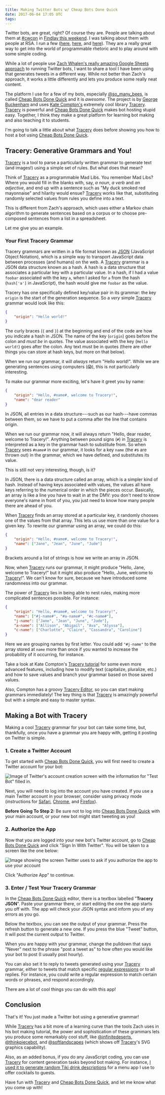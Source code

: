 ```yaml
---
title: Making Twitter Bots w/ Cheap Bots Done Quick
date: 2017-06-04 17:05 UTC
tags:
---
```


Twitter bots, are great, right? Of course they are. People are talking about them at [#cwcon](https://twitter.com/search?q=%23cwcon%20bot&src=typd) in [Findlay this weekend](http://candwcon.org/2017/). I was talking about them with people at RSA. I run a few ([here](https://twitter.com/quintilian_bot), [here](https://twitter.com/so_many_bees), and [here](https://twitter.com/homeworkcopia)). They are a really great way to get into the world of programmable rhetoric and to play around with some simple coding.

While a lot of people use [Zach Whalen's really amazing Google Sheets approach](http://www.zachwhalen.net/posts/how-to-make-a-twitter-bot-with-google-spreadsheets-version-04/) to running Twitter bots, I want to share a tool I have been using that generates tweets in a different way. While not better than Zach's approach, it works a little differently and lets you produce some really neat content.

The platform I use for a few of my bots, especially [@so_many_bees](https://twitter.com/so_many_bees), is called [Cheap Bots Done Quick](http://cheapbotsdonequick.com/) and it is *awesome*.  The project is by [George Buckenham](http://v21.io/) and uses [Kate Compton's](http://www.galaxykate.com/) extremely cool library [Tracery](http://tracery.io/). [Tracery](http://tracery.io/) is powerful and [Cheap Bots Done Quick](http://cheapbotsdonequick.com/) makes bot hosting stupid easy. Together, I think they make a great platform for learning bot making and also teaching it to students. 

I'm going to talk a little about what [Tracery](http://tracery.io/) does before showing you how to host a bot using [Cheap Bots Done Quick](http://cheapbotsdonequick.com/).

## Tracery: Generative Grammars and You!

[Tracery](http://tracery.io/) is a tool to parse a particularly written grammar to generate text (and images!) using a simple set of rules. But what does that mean?

Think of [Tracery](http://tracery.io/) as a programmable Mad Libs. You remember Mad Libs? Where you would fill in the blanks with, say, *a noun*, *a verb* and *an adjective*, and end up with a sentence such as "My duck smoked red mayonnaise" and hilarity would ensue? [Tracery](http://tracery.io/) works like that, substituting randomly selected values from rules you define into a text.

This is different from Zach's approach, which uses either a Markov chain algorithm to generate sentences based on a corpus or to choose pre-composed sentences from a list in a spreadsheet.

Let me give you an example.

### Your First Tracery Grammar

Tracery grammars are written in a file format known as [JSON](http://www.json.org/) (JavaScript Object Notation), which is a simple way to transport JavaScript data between processes (and humans) on the web. A [Tracery](http://tracery.io/) grammar is a JSON data structure known as a hash. A hash is a data structure that associates a particular key with a particular value. In a hash, if I had a value `foobar` associated with the key `a`, when I asked for `a` from the hash (`hash['a']` in JavaScript), the hash would give me `foobar` as the value.

Tracery has one specifically defined key/value pair in its grammar: the key `origin` is the start of the generation sequence. So a *very* simple [Tracery](http://tracery.io/) grammar would look like this:

~~~json
{
	"origin": "Hello world!"
}
~~~

The curly braces (`{` and `}`) at the beginning and end of the code are how you indicate a hash in JSON. The name of the key (`origin`) goes before the colon and *must be* in quotes. The value associated with the key (`Hello world!`) goes after the colon. Any text must be in quotes (there are other things you can store at hash keys, but more on that below).

When we run our grammar, it will *always* return "Hello world!". While we are generating sentences using computers (😱), this is not particularly interesting.

To make our grammar more exciting, let's have it greet you by name:

~~~json
{
	"origin": "Hello, #name#, welcome to Tracery!",
	"name": "dear reader"
}
~~~

In JSON, all entries in a data structure---such as our hash---have commas between them, so we have to put a comma after the line that contains origin.

When we run our grammar now, it will always return "Hello, dear reader, welcome to Tracery!". Anything between pound signs (`#`) in [Tracery](http://tracery.io/) is interpreted as a key in the grammar hash to substitute from. So when [Tracery](http://tracery.io/) sees `#name#` in our grammar, it looks for a key `name` (the `#`s are thrown out) in the grammar, which we have defined, and substitutes its value.

This is still not very interesting, though, is it?

In JSON, there is a data structure called an array, which is a simpler kind of hash. Instead of having keys associated with values, the values all have keys referring to the numerical order in which the pieces occur. Basically, an array is like a line you have to wait in at the DMV: you don't need to know everyone's name in front of you, you just need to know how many people there are ahead of you.

When [Tracery](http://tracery.io/) finds an array stored at a particular key, it randomly chooses one of the values from that array. This lets us use more than one value for a given key. To rewrite our grammar using an array, we could do this:

~~~json
{
	"origin": "Hello, #name#, welcome to Tracery!",
	"name": ["Jane", "Jean", "June", "Jude"]
}
~~~

Brackets around a list of strings is how we write an array in JSON.

Now, when [Tracery](http://tracery.io/) runs our grammar, it might produce "Hello, Jane, welcome to Tracery!" but it might also produce "Hello, June, welcome to [Tracery](http://tracery.io/)!". We can't know for sure, because we have introduced some randomness into our grammar.

The power of [Tracery](http://tracery.io/) lies in being able to nest rules, making more complicated sentences possible. For instance:

~~~json
{
	"origin": "Hello, #name#, welcome to Tracery!",
	"name": ["#j-name#", "#a-name#", "#c-name#"],
	"j-name": ["Jane", "Jean", "June", "Jude"],
	"a-name": ["Allison", "Abigail", "Ava", "Alyssa"],
	"c-name": ["Charlotte", "Claire", "Cassandra", "Caroline"]
}
~~~

Here we are grouping names by first letter. You could add `"#j-name"` to the array stored at `name` more than once if you wanted to increase the probability of it occurring, for instance.

Take a look at Kate Compton's [Tracery tutorial](http://www.crystalcodepalace.com/traceryTut.html) for some even more advanced features, including how to modify text (capitalize, pluralize, etc.) and how to save values and branch your grammar based on those saved values.

Also, Compton has a groovy [Tracery Editor](http://tracery.io/editor/), so you can start making grammars immediately! The key thing is that [Tracery](http://tracery.io/) is amazingly powerful but with a simple and easy to master syntax.

## Making a Bot with Tracery

Making a cool [Tracery](http://tracery.io/) grammar for your bot can take some time, but, thankfully, once you have a grammar you are happy with, getting it posting on Twitter is simple.

### 1. Create a Twitter Account

To get started with [Cheap Bots Done Quick](http://cheapbotsdonequick.com/), you will first need to create a Twitter account for your bot:

![Image of Twitter's account creation screen with the information for "Test Bot" filled in.](../../../images/bot1.png)

Next, you will need to log into the account you have created. If you use a main Twitter account in your browser, consider using privacy mode (instructions for [Safari](https://support.apple.com/kb/ph21413?locale=en_US), [Chrome](https://support.google.com/chrome/answer/95464?source=gsearch&hl=en), and [Firefox](https://support.mozilla.org/en-US/kb/private-browsing-use-firefox-without-history)).

**Before Going To Step 2:** Be sure not to log into [Cheap Bots Done Quick](http://cheapbotsdonequick.com/) with your main account, or your new bot might start tweeting as you!

### 2. Authorize the App

Now that you are logged into your new bot's Twitter account, go to [Cheap Bots Done Quick](http://cheapbotsdonequick.com/) and click "Sign In With Twitter". You will be taken to a screen like the one below:

![Image showing the screen Twitter uses to ask if you authorize the app to use your account](../../../images/bot2.png)

Click "Authorize App" to continue.

### 3. Enter / Test Your Tracery Grammar

In the [Cheap Bots Done Quick](http://cheapbotsdonequick.com/) editor, there is a textbox labelled "**Tracery JSON**". Paste your grammar there, or start editing the one the app starts you off with. The app will check your JSON syntax and inform you of any errors as you go.

Below the textbox, you can see the output of your grammar. Press the refresh button to generate a new one. If you press the blue "Tweet" button, it will post the current output to Twitter.

When you are happy with your grammar, change the pulldown that says "Never" next to the phrase "post a tweet as" to how often you would like your bot to post (I usually post hourly).

You can also set it to reply to tweets generated using your [Tracery](http://tracery.io/) grammar, either to tweets that match specific [regular expressions](https://developer.mozilla.org/en/docs/Web/JavaScript/Guide/Regular_Expressions) or to all replies. For instance, you could write a regular expression to match certain words or phrases, and respond accordingly.

There are a lot of cool things you can do with this app!

## Conclusion

That's it! You just made a Twitter bot using a generative grammar!

While [Tracery](http://tracery.io/) has a bit more of a learning curve than the tools Zach uses in his bot making tutorial, the power and sophistication of these grammars lets you produce some remarkably cool stuff, like [@infinitedeserts](https://twitter.com/infinitedeserts), [@thinkpiecebot](https://twitter.com/thinkpiecebot), and [@softlandscapes](https://twitter.com/softlandscapes) (which shows off [Tracery](http://tracery.io/)'s SVG graphics capability).

Also, as an added bonus, if you do any JavaScript coding, you can use [Tracery](http://tracery.io/) for content generation tasks beyond bot making. For instance, [I used it to generate random Tiki drink descriptions](https://github.com/oncomouse/drink-description) for a menu app I use to offer cocktails to guests.

Have fun with [Tracery](http://tracery.io/) and [Cheap Bots Done Quick](http://cheapbotsdonequick.com/), and let me know what you come up with!